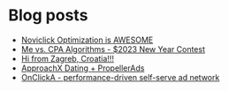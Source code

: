 # Blog posts
<!-- BLOG-POST-LIST:START -->
- [Noviclick Optimization is AWESOME](https://afflift.com/f/threads/noviclick-optimization-is-awesome.10321/)
- [Me vs. CPA Algorithms - $2023 New Year Contest](https://afflift.com/f/threads/me-vs-cpa-algorithms-2023-new-year-contest.10210/)
- [Hi from Zagreb, Croatia!!!](https://afflift.com/f/threads/hi-from-zagreb-croatia.10315/)
- [ApproachX Dating + PropellerAds](https://afflift.com/f/threads/approachx-dating-propellerads.10218/)
- [OnClickA - performance-driven self-serve ad network](https://afflift.com/f/threads/onclicka-performance-driven-self-serve-ad-network.10316/)
<!-- BLOG-POST-LIST:END -->
